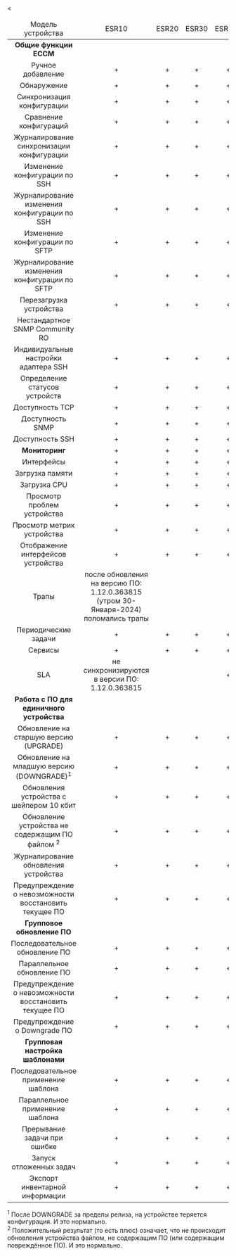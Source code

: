 <table>
<thead>
<td colspan="11" align="center">Модель устройства</td>
<td colspan="11" align="center">ESR10</td>
<td colspan="11" align="center">ESR20</td><
<td colspan="11" align="center">ESR30</td>
<td colspan="11" align="center">ESR100</td>
<td colspan="11" align="center">ESR1000</td>
<td colspan="11" align="center">ESR1200</td>
<td colspan="11" align="center">ESR1500</td>
<td colspan="11" align="center">ESR1700</td>
<td colspan="11" align="center">ESR3100</td>
<td colspan="11" align="center">ESR15</td>
<td colspan="11" align="center">ESR3200</td>
<td colspan="11" align="center">ESR31</td>
</thead>
<tbody>


<tr>
<td colspan="11" align="center"><b>Общие функции ECCM</b></td>
</tr>

<tr> </tr>

<tr>
<td colspan="11" align="center">Ручное добавление</td>
<td colspan="11" align="center">+</td>
<td colspan="11" align="center">+</td>
<td colspan="11" align="center">+</td>
<td colspan="11" align="center">+</td>
<td colspan="11" align="center">+</td>
<td colspan="11" align="center">+</td>
<td colspan="11" align="center">+</td>
<td colspan="11" align="center">+</td>
<td colspan="11" align="center">+</td>
<td colspan="11" align="center">+</td>
<td colspan="11" align="center">+</td>
<td colspan="11" align="center">+</td>
</tr>


<td colspan="11" align="center">Обнаружение</td>
<td colspan="11" align="center">+</td>
<td colspan="11" align="center">+</td>
<td colspan="11" align="center">+</td>
<td colspan="11" align="center">+</td>
<td colspan="11" align="center">+</td>
<td colspan="11" align="center">+</td>
<td colspan="11" align="center">+</td>
<td colspan="11" align="center">+</td>
<td colspan="11" align="center">+</td>
<td colspan="11" align="center">+</td>
<td colspan="11" align="center">+</td>
<td colspan="11" align="center"> <a href=http://red.eltex.loc/issues/289950> #289950</a> </td>




<tr>
<td colspan="11" align="center">Синхронизация конфигурации</td>
<td colspan="11" align="center">+</td>
<td colspan="11" align="center">+</td>
<td colspan="11" align="center">+</td>
<td colspan="11" align="center">+</td>
<td colspan="11" align="center">+</td>
<td colspan="11" align="center">+</td>
<td colspan="11" align="center">+</td>
<td colspan="11" align="center"> <a href=http://red.eltex.loc/issues/291274> #291274 </a> </td>
<td colspan="11" align="center">+</td>
<td colspan="11" align="center">+</td>
<td colspan="11" align="center">+</td>
<td colspan="11" align="center">+</td>

<tr>
<td colspan="11" align="center">Сравнение конфигураций</td>
<td colspan="11" align="center">+</td>
<td colspan="11" align="center">+</td>
<td colspan="11" align="center">+</td>
<td colspan="11" align="center">+</td>
<td colspan="11" align="center">+</td>
<td colspan="11" align="center">+</td>
<td colspan="11" align="center">+</td>
<td colspan="11" align="center">+</td>
<td colspan="11" align="center">+</td>
<td colspan="11" align="center">+</td>
<td colspan="11" align="center">+</td>
<td colspan="11" align="center">+</td>





</tr>

<tr>
<td colspan="11" align="center">Журналирование синхронизации конфигурации</td>
<td colspan="11" align="center">+</td>
<td colspan="11" align="center">+</td>
<td colspan="11" align="center">+</td>
<td colspan="11" align="center">+</td>
<td colspan="11" align="center">+</td>
<td colspan="11" align="center">+</td>
<td colspan="11" align="center">+</td>
<td colspan="11" align="center">+</td>
<td colspan="11" align="center">+</td>
<td colspan="11" align="center">+</td>
<td colspan="11" align="center">+</td>
<td colspan="11" align="center">+</td>

</tr>

<tr>
<td colspan="11" align="center">Изменение конфигурации по SSH</td>
<td colspan="11" align="center">+</td>
<td colspan="11" align="center">+</td>
<td colspan="11" align="center">+</td>
<td colspan="11" align="center">+</td>
<td colspan="11" align="center">+</td>
<td colspan="11" align="center">+</td>
<td colspan="11" align="center">+</td>
<td colspan="11" align="center"> <a href=http://red.eltex.loc/issues/291274> #291274 </a> </td>
<td colspan="11" align="center">+</td>
<td colspan="11" align="center">+</td>
<td colspan="11" align="center">+</td>
<td colspan="11" align="center">-</td>

</tr>

<tr>
<td colspan="11" align="center">Журналирование изменения конфигурации по SSH</td>
<td colspan="11" align="center">+</td>
<td colspan="11" align="center">+</td>
<td colspan="11" align="center">+</td>
<td colspan="11" align="center">+</td>
<td colspan="11" align="center">+</td>
<td colspan="11" align="center">+</td>
<td colspan="11" align="center">+</td>
<td colspan="11" align="center">+</td>
<td colspan="11" align="center">+</td>
<td colspan="11" align="center">+</td>
<td colspan="11" align="center">+</td>
<td colspan="11" align="center">+</td>
</tr>

<tr>
<td colspan="11" align="center">Изменение конфигурации по SFTP</td>
<td colspan="11" align="center">+</td>
<td colspan="11" align="center">+</td>
<td colspan="11" align="center">+</td>
<td colspan="11" align="center">+</td>
<td colspan="11" align="center">+</td>
<td colspan="11" align="center">+</td>
<td colspan="11" align="center">+</td>
<td colspan="11" align="center">+</td>
<td colspan="11" align="center">+</td>
<td colspan="11" align="center">+</td>
<td colspan="11" align="center">+</td>
<td colspan="11" align="center">-</td>
</tr>

<tr>
<td colspan="11" align="center">Журналирование изменения конфигурации по SFTP</td>
<td colspan="11" align="center">+</td>
<td colspan="11" align="center">+</td>
<td colspan="11" align="center">+</td>
<td colspan="11" align="center">+</td>
<td colspan="11" align="center">+</td>
<td colspan="11" align="center">+</td>
<td colspan="11" align="center">+</td>
<td colspan="11" align="center">+</td>
<td colspan="11" align="center">+</td>
<td colspan="11" align="center">+</td>
<td colspan="11" align="center">+</td>
<td colspan="11" align="center">-</td>
<tr>

<td colspan="11" align="center">Перезагрузка устройства</td>
<td colspan="11" align="center">+</td>
<td colspan="11" align="center">+</td>
<td colspan="11" align="center">+</td>
<td colspan="11" align="center">+</td>
<td colspan="11" align="center">+</td>
<td colspan="11" align="center">+</td>
<td colspan="11" align="center">+</td>
<td colspan="11" align="center">-</td>
<td colspan="11" align="center">+</td>
<td colspan="11" align="center">+</td>
<td colspan="11" align="center">+</td>
<td colspan="11" align="center">+</td>
</tr>

<tr>
<td colspan="11" align="center">Нестандартное SNMP Community RO</td>
<td colspan="11" align="center"> </td>
<td colspan="11" align="center"> </td>
<td colspan="11" align="center"> </td>
<td colspan="11" align="center"> </td>
<td colspan="11" align="center"> </td>
<td colspan="11" align="center"> </td>
<td colspan="11" align="center"> </td>
<td colspan="11" align="center"> </td>
<td colspan="11" align="center"> </td>
<td colspan="11" align="center"> </td>
<td colspan="11" align="center"> </td>
<td colspan="11" align="center"> </td>
</tr>

<tr>
<td colspan="11" align="center">Индивидуальные настройки адаптера SSH</td>
<td colspan="11" align="center">+</td>
<td colspan="11" align="center">+</td>
<td colspan="11" align="center">+</td>
<td colspan="11" align="center">+</td>
<td colspan="11" align="center">+</td>
<td colspan="11" align="center">+</td>
<td colspan="11" align="center">+</td>
<td colspan="11" align="center">+</td>
<td colspan="11" align="center">+</td>
<td colspan="11" align="center">+</td>
<td colspan="11" align="center">+</td>
<td colspan="11" align="center">+</td>
</tr>



<tr>
<td colspan="11" align="center">Определение статусов устройств</td>
<td colspan="11" align="center">+</td>
<td colspan="11" align="center">+</td>
<td colspan="11" align="center">+</td>
<td colspan="11" align="center">+</td>
<td colspan="11" align="center">+</td>
<td colspan="11" align="center">+</td>
<td colspan="11" align="center">+</td>
<td colspan="11" align="center">+</td>
<td colspan="11" align="center">+</td>
<td colspan="11" align="center">+</td>
<td colspan="11" align="center">+</td>
<td colspan="11" align="center">+</td>
</tr>

<tr>
<td colspan="11" align="center">Доступность TCP</td>
<td colspan="11" align="center">+</td>
<td colspan="11" align="center">+</td>
<td colspan="11" align="center">+</td>
<td colspan="11" align="center">+</td>
<td colspan="11" align="center">+</td>
<td colspan="11" align="center">+</td>
<td colspan="11" align="center">+</td>
<td colspan="11" align="center">+</td>
<td colspan="11" align="center">+</td>
<td colspan="11" align="center">+</td>
<td colspan="11" align="center">+</td>
<td colspan="11" align="center">+</td>
</tr>

<tr>
<td colspan="11" align="center">Доступность SNMP</td>
<td colspan="11" align="center">+</td>
<td colspan="11" align="center">+</td>
<td colspan="11" align="center">+</td>
<td colspan="11" align="center">+</td>
<td colspan="11" align="center">+</td>
<td colspan="11" align="center">+</td>
<td colspan="11" align="center">+</td>
<td colspan="11" align="center">+</td>
<td colspan="11" align="center">+</td>
<td colspan="11" align="center">+</td>
<td colspan="11" align="center">+</td>
<td colspan="11" align="center">+</td>
</tr>


<tr>
<td colspan="11" align="center">Доступность SSH</td>
<td colspan="11" align="center">+</td>
<td colspan="11" align="center">+</td>
<td colspan="11" align="center">+</td>
<td colspan="11" align="center">+</td>
<td colspan="11" align="center">+</td>
<td colspan="11" align="center">+</td>
<td colspan="11" align="center">+</td>
<td colspan="11" align="center">+</td>
<td colspan="11" align="center">+</td>
<td colspan="11" align="center">+</td>
<td colspan="11" align="center">+</td>
<td colspan="11" align="center">+</td>
</tr>


<tr>
<td colspan="11" align="center"><b>Мониторинг</b></td>
<td colspan="11" align="center">+</td>
<td colspan="11" align="center">+</td>
<td colspan="11" align="center">+</td>
<td colspan="11" align="center">+</td>
<td colspan="11" align="center">+</td>
<td colspan="11" align="center">+</td>
<td colspan="11" align="center">+</td>
<td colspan="11" align="center">+</td>
<td colspan="11" align="center">+</td>
<td colspan="11" align="center">+</td>
<td colspan="11" align="center">+</td>
<td colspan="11" align="center">+</td>
</tr>

<tr>
<td colspan="11" align="center">Интерфейсы</td>
<td colspan="11" align="center">+</td>
<td colspan="11" align="center">+</td>
<td colspan="11" align="center">+</td>
<td colspan="11" align="center">+</td>
<td colspan="11" align="center">+</td>
<td colspan="11" align="center">+</td>
<td colspan="11" align="center">+</td>
<td colspan="11" align="center">+</td>
<td colspan="11" align="center">+</td>
<td colspan="11" align="center">+</td>
<td colspan="11" align="center">+</td>
<td colspan="11" align="center">+</td>
</tr>

<tr>
<td colspan="11" align="center">Загрузка памяти</td>
<td colspan="11" align="center">+</td>
<td colspan="11" align="center">+</td>
<td colspan="11" align="center">+</td>
<td colspan="11" align="center">+</td>
<td colspan="11" align="center">+</td>
<td colspan="11" align="center">+</td>
<td colspan="11" align="center">+</td>
<td colspan="11" align="center">+</td>
<td colspan="11" align="center">+</td>
<td colspan="11" align="center">+</td>
<td colspan="11" align="center">+</td>
<td colspan="11" align="center">+</td>

</tr>

<tr>
<td colspan="11" align="center">Загрузка CPU</td>
<td colspan="11" align="center">+</td>
<td colspan="11" align="center">+</td>
<td colspan="11" align="center">+</td>
<td colspan="11" align="center">+</td>
<td colspan="11" align="center">+</td>
<td colspan="11" align="center">+</td>
<td colspan="11" align="center">+</td>
<td colspan="11" align="center">-</td>
<td colspan="11" align="center">+</td>
<td colspan="11" align="center">+</td>
<td colspan="11" align="center">+</td>
<td colspan="11" align="center">+</td>
</tr>


<tr>
<td colspan="11" align="center">Просмотр проблем устройства</td>
<td colspan="11" align="center">+</td>
<td colspan="11" align="center">+</td>
<td colspan="11" align="center">+</td>
<td colspan="11" align="center">+</td>
<td colspan="11" align="center">+</td>
<td colspan="11" align="center">+</td>
<td colspan="11" align="center">+</td>
<td colspan="11" align="center">+</td>
<td colspan="11" align="center">+</td>
<td colspan="11" align="center">+</td>
<td colspan="11" align="center">+</td>
<td colspan="11" align="center">+</td>
</tr>


<tr>
<td colspan="11" align="center">Просмотр метрик устройства</td>
<td colspan="11" align="center">+</td>
<td colspan="11" align="center">+</td>
<td colspan="11" align="center">+</td>
<td colspan="11" align="center">+</td>
<td colspan="11" align="center">+</td>
<td colspan="11" align="center">+</td>
<td colspan="11" align="center">+</td>
<td colspan="11" align="center">+</td>
<td colspan="11" align="center">+</td>
<td colspan="11" align="center">+</td>
<td colspan="11" align="center">+</td>
<td colspan="11" align="center">+</td>
</tr>



<tr>
<td colspan="11" align="center">Отображение интерфейсов устройства</td>
<td colspan="11" align="center">+</td>
<td colspan="11" align="center">+</td>
<td colspan="11" align="center">+</td>
<td colspan="11" align="center">+</td>
<td colspan="11" align="center">+</td>
<td colspan="11" align="center">+</td>
<td colspan="11" align="center">+</td>
<td colspan="11" align="center">+</td>
<td colspan="11" align="center">+</td>
<td colspan="11" align="center">+</td>
<td colspan="11" align="center">+</td>
<td colspan="11" align="center">+</td>
</tr>


<tr>
<td colspan="11" align="center">Трапы</td>
<td colspan="11" align="center"> после обновления на версию ПО: 1.12.0.363815 (утром 30-Января-2024) поломались трапы</td>
</tr>


<tr>
<td colspan="11" align="center">Периодические задачи</td>
<td colspan="11" align="center">+</td>
<td colspan="11" align="center">+</td>
<td colspan="11" align="center">+</td>
<td colspan="11" align="center">+</td>
<td colspan="11" align="center">+</td>
<td colspan="11" align="center">+</td>
<td colspan="11" align="center">+</td>
<td colspan="11" align="center">+</td>
<td colspan="11" align="center">+</td>
<td colspan="11" align="center">+</td>
<td colspan="11" align="center">+</td>
<td colspan="11" align="center">+</td>
</tr>


<tr>
<td colspan="11" align="center">Сервисы</td>
<td colspan="11" align="center">+</td>
<td colspan="11" align="center">+</td>
<td colspan="11" align="center">+</td>
<td colspan="11" align="center">+</td>
<td colspan="11" align="center">+</td>
<td colspan="11" align="center">+</td>
<td colspan="11" align="center">+</td>
<td colspan="11" align="center">-</td>
<td colspan="11" align="center">+</td>
<td colspan="11" align="center">+</td>
<td colspan="11" align="center">+</td>
<td colspan="11" align="center">-</td>
</tr>



<tr>
<td colspan="11" align="center">SLA</td>
<td colspan="11" align="center"> не синхронизируются в версии ПО: 1.12.0.363815 </td>
<td colspan="11" align="center"> </td>
<td colspan="11" align="center"> </td>
<td colspan="11" align="center">+</td>
<td colspan="11" align="center"> </td>
<td colspan="11" align="center"> </td>
<td colspan="11" align="center"> </td>
<td colspan="11" align="center"> </td>
<td colspan="11" align="center">+</td>
<td colspan="11" align="center"> </td>
<td colspan="11" align="center">+</td>
<td colspan="11" align="center"> </td>
</tr>

<tr>
<td colspan="11" align="center"><b>Работа с ПО для единичного устройства</b></td>
</tr>

<tr>
<td colspan="11" align="center">Обновление на старшую версию (UPGRADE)</td>
<td colspan="11" align="center">+</td>
<td colspan="11" align="center">+</td>
<td colspan="11" align="center">+</td>
<td colspan="11" align="center">+</td>
<td colspan="11" align="center">+</td>
<td colspan="11" align="center">+</td>
<td colspan="11" align="center">+</td>
<td colspan="11" align="center">-</td>
<td colspan="11" align="center">+</td>
<td colspan="11" align="center">+</td>
<td colspan="11" align="center">-</td>
<td colspan="11" align="center">+</td>
</tr>

<tr>
<td colspan="11" align="center">Обновление на младшую версию (DOWNGRADE)<sup>1</sup></td>
<td colspan="11" align="center">+</td>
  <td colspan="11" align="center">+</td>
  <td colspan="11" align="center">+</td>
  <td colspan="11" align="center">+</td>
  <td colspan="11" align="center">+</td>
  <td colspan="11" align="center">+</td>
  <td colspan="11" align="center">+</td>
  <td colspan="11" align="center">+</td>
  <td colspan="11" align="center">+</td>
  <td colspan="11" align="center">+</td>
  <td colspan="11" align="center">+</td>
  <td colspan="11" align="center">+</td>
</tr>

<tr>
<td colspan="11" align="center">Обновления устройства с шейпером 10 кбит</td>
  <td colspan="11" align="center">+</td>
  <td colspan="11" align="center">+</td>
  <td colspan="11" align="center">+</td>
  <td colspan="11" align="center">+</td>
  <td colspan="11" align="center">+</td>
  <td colspan="11" align="center">+</td>
  <td colspan="11" align="center">+</td>
  <td colspan="11" align="center"> </td>
  <td colspan="11" align="center">+</td>
  <td colspan="11" align="center">+</td>
  <td colspan="11" align="center"> </td>
  <td colspan="11" align="center">+</td>
</tr>

<tr>
<td colspan="11" align="center">Обновление устройства не содержащим ПО файлом <sup>2</sup></td>
<td colspan="11" align="center">+</td>
<td colspan="11" align="center">+</td>
<td colspan="11" align="center">+</td>
<td colspan="11" align="center">+</td>
<td colspan="11" align="center">+</td>
<td colspan="11" align="center">+</td>
<td colspan="11" align="center">+</td>
<td colspan="11" align="center">-</td>
<td colspan="11" align="center">+</td>
<td colspan="11" align="center">+</td>
<td colspan="11" align="center">+</td>
<td colspan="11" align="center">+</td>
</tr>

<tr>
<td colspan="11" align="center">Журналирование обновления устройства</td>
<td colspan="11" align="center">+</td>
<td colspan="11" align="center">+</td>
<td colspan="11" align="center">+</td>
<td colspan="11" align="center">+</td>
<td colspan="11" align="center">+</td>
<td colspan="11" align="center">+</td>
<td colspan="11" align="center">+</td>
<td colspan="11" align="center"> </td>
<td colspan="11" align="center">+</td>
<td colspan="11" align="center">+</td>
<td colspan="11" align="center">+</td>
<td colspan="11" align="center">+</td>
</tr>

<tr>
<td colspan="11" align="center">Предупреждение о невозможности восстановить текущее ПО</td>
<td colspan="11" align="center">+</td>
<td colspan="11" align="center">+</td>
<td colspan="11" align="center">+</td>
<td colspan="11" align="center">+</td>
<td colspan="11" align="center">+</td>
<td colspan="11" align="center">+</td>
<td colspan="11" align="center">+</td>
<td colspan="11" align="center"> </td>
<td colspan="11" align="center">+</td>
<td colspan="11" align="center">+</td>
<td colspan="11" align="center">+</td>
<td colspan="11" align="center">+</td>
</tr>

<tr>
<td colspan="11" align="center"><b>Групповое обновление ПО</b></td>
</tr>

<tr>
<td colspan="11" align="center">Последовательное обновление ПО</td>
<td colspan="11" align="center">+</td>
<td colspan="11" align="center">+</td>
<td colspan="11" align="center">+</td>
<td colspan="11" align="center">+</td>
<td colspan="11" align="center">+</td>
<td colspan="11" align="center">+</td>
<td colspan="11" align="center">+</td>
<td colspan="11" align="center"> </td>
<td colspan="11" align="center">+</td>
<td colspan="11" align="center">+</td>
<td colspan="11" align="center">+</td>
<td colspan="11" align="center">+</td>
</tr>

<tr>
<td colspan="11" align="center">Параллельное обновление ПО</td>
<td colspan="11" align="center">+</td>
<td colspan="11" align="center">+</td>
<td colspan="11" align="center">+</td>
<td colspan="11" align="center">+</td>
<td colspan="11" align="center">+</td>
<td colspan="11" align="center">+</td>
<td colspan="11" align="center">+</td>
<td colspan="11" align="center"> </td>
<td colspan="11" align="center">+</td>
<td colspan="11" align="center">+</td>
<td colspan="11" align="center">+</td>
<td colspan="11" align="center">+</td>
</tr>

<tr>
<td colspan="11" align="center">Предупреждение о невозможности восстановить текущее ПО</td>
<td colspan="11" align="center">+</td>
<td colspan="11" align="center">+</td>
<td colspan="11" align="center">+</td>
<td colspan="11" align="center">+</td>
<td colspan="11" align="center">+</td>
<td colspan="11" align="center">+</td>
<td colspan="11" align="center">+</td>
<td colspan="11" align="center"> </td>
<td colspan="11" align="center">+</td>
<td colspan="11" align="center">+</td>
<td colspan="11" align="center">+</td>
<td colspan="11" align="center">+</td>

</tr>

<tr>
<td colspan="11" align="center">Предупреждение о Downgrade ПО</td>
<td colspan="11" align="center">+</td>
<td colspan="11" align="center">+</td>
<td colspan="11" align="center">+</td>
<td colspan="11" align="center">+</td>
<td colspan="11" align="center">+</td>
<td colspan="11" align="center">+</td>
<td colspan="11" align="center">+</td>
<td colspan="11" align="center">+</td>
<td colspan="11" align="center">+</td>
<td colspan="11" align="center">+</td>
<td colspan="11" align="center">+</td>
<td colspan="11" align="center">+</td>
</tr>

<tr>
<td colspan="11" align="center"><b>Групповая настройка шаблонами</b></td>
</tr>

<tr>
<td colspan="11" align="center">Последовательное применение шаблона</td>
<td colspan="11" align="center">+</td>
<td colspan="11" align="center">+</td>
<td colspan="11" align="center">+</td>
<td colspan="11" align="center">+</td>
<td colspan="11" align="center">+</td>
<td colspan="11" align="center">+</td>
<td colspan="11" align="center">+</td>
<td colspan="11" align="center">-</td>
<td colspan="11" align="center">+</td>
<td colspan="11" align="center">+</td>
<td colspan="11" align="center">+</td>
<td colspan="11" align="center">-</td>
</tr>

<tr>
<td colspan="11" align="center">Параллельное применение шаблона</td>
<td colspan="11" align="center">+</td>
<td colspan="11" align="center">+</td>
<td colspan="11" align="center">+</td>
<td colspan="11" align="center">+</td>
<td colspan="11" align="center">+</td>
<td colspan="11" align="center">+</td>
<td colspan="11" align="center">+</td>
<td colspan="11" align="center">-</td>
<td colspan="11" align="center">+</td>
<td colspan="11" align="center">+</td>
<td colspan="11" align="center">+</td>
<td colspan="11" align="center">-</td>
</tr>

<tr>
<td colspan="11" align="center">Прерывание задачи при ошибке</td>
<td colspan="11" align="center">+</td>
<td colspan="11" align="center">+</td>
<td colspan="11" align="center">+</td>
<td colspan="11" align="center">+</td>
<td colspan="11" align="center">+</td>
<td colspan="11" align="center">+</td>
<td colspan="11" align="center">+</td>
<td colspan="11" align="center">-</td>
<td colspan="11" align="center">+</td>
<td colspan="11" align="center">+</td>
<td colspan="11" align="center">+</td>
<td colspan="11" align="center">-</td>
</tr>
<tr>
<td colspan="11" align="center"> Запуск отложенных задач </td>
<td colspan="11" align="center">+</td>
<td colspan="11" align="center">+</td>
<td colspan="11" align="center">+</td>
<td colspan="11" align="center">+</td>
<td colspan="11" align="center">+</td>
<td colspan="11" align="center">+</td>
<td colspan="11" align="center">+</td>
<td colspan="11" align="center">-</td>
<td colspan="11" align="center">+</td>
<td colspan="11" align="center">+</td>
<td colspan="11" align="center">+</td>
<td colspan="11" align="center">-</td>
</tr>

<tr>
<td colspan="11" align="center"> Экспорт инвентарной информации </td>
<td colspan="11" align="center">+</td>
<td colspan="11" align="center">+</td>
<td colspan="11" align="center">+</td>
<td colspan="11" align="center">+</td>
<td colspan="11" align="center">+</td>
<td colspan="11" align="center">+</td>
<td colspan="11" align="center">+</td>
<td colspan="11" align="center">+</td>
<td colspan="11" align="center">+</td>
<td colspan="11" align="center">+</td>
<td colspan="11" align="center">+</td>
<td colspan="11" align="center">+</td>
</tr>

</tbody>
</table>

<sup>1</sup> После DOWNGRADE за пределы релиза, на устройстве теряется конфигурация. И это нормально. <br />
<sup>2</sup> Положительный результат (то есть плюс) означает, что не происходит обновления устройства файлом, не содержащим ПО (или содержащим повреждённое ПО). И это нормально.

